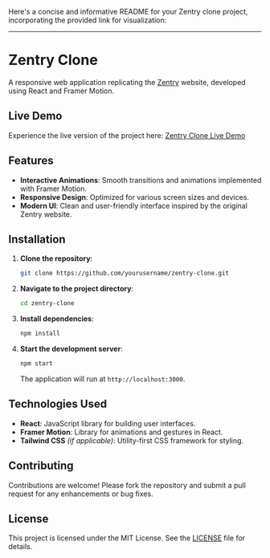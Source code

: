 Here's a concise and informative README for your Zentry clone project, incorporating the provided link for visualization:

---

# Zentry Clone

A responsive web application replicating the [Zentry](https://zentry.com) website, developed using React and Framer Motion.

## Live Demo

Experience the live version of the project here: [Zentry Clone Live Demo](https://zentry-framer-motion.netlify.app/)

## Features

- **Interactive Animations**: Smooth transitions and animations implemented with Framer Motion.
- **Responsive Design**: Optimized for various screen sizes and devices.
- **Modern UI**: Clean and user-friendly interface inspired by the original Zentry website.

## Installation

1. **Clone the repository**:

   ```bash
   git clone https://github.com/yourusername/zentry-clone.git
   ```

2. **Navigate to the project directory**:

   ```bash
   cd zentry-clone
   ```

3. **Install dependencies**:

   ```bash
   npm install
   ```

4. **Start the development server**:

   ```bash
   npm start
   ```

   The application will run at `http://localhost:3000`.

## Technologies Used

- **React**: JavaScript library for building user interfaces.
- **Framer Motion**: Library for animations and gestures in React.
- **Tailwind CSS** _(if applicable)_: Utility-first CSS framework for styling.

## Contributing

Contributions are welcome! Please fork the repository and submit a pull request for any enhancements or bug fixes.

## License

This project is licensed under the MIT License. See the [LICENSE](LICENSE) file for details.
